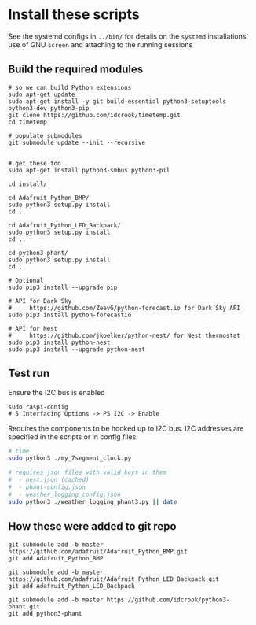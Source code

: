 # Install these scripts

See the systemd configs in `../bin/` for details on the `systemd` installations' use of GNU `screen` and attaching to the running sessions

## Build the required modules

```
# so we can build Python extensions
sudo apt-get update
sudo apt-get install -y git build-essential python3-setuptools python3-dev python3-pip
git clone https://github.com/idcrook/timetemp.git
cd timetemp

# populate submodules
git submodule update --init --recursive


# get these too
sudo apt-get install python3-smbus python3-pil

cd install/

cd Adafruit_Python_BMP/
sudo python3 setup.py install
cd ..

cd Adafruit_Python_LED_Backpack/
sudo python3 setup.py install
cd ..

cd python3-phant/
sudo python3 setup.py install
cd ..

# Optional
sudo pip3 install --upgrade pip

# API for Dark Sky
#     https://github.com/ZeevG/python-forecast.io for Dark Sky API
sudo pip3 install python-forecastio

# API for Nest
#     https://github.com/jkoelker/python-nest/ for Nest thermostat
sudo pip3 install python-nest
sudo pip3 install --upgrade python-nest
```

## Test run

Ensure the I2C bus is enabled

```
sudo raspi-config
# 5 Interfacing Options -> P5 I2C -> Enable
```

Requires the components to be hooked up to I2C bus. I2C addresses are specified in the scripts or in config files.

```bash
# time
sudo python3 ./my_7segment_clock.py

# requires json files with valid keys in them
#  - nest.json (cached)
#  - phant-config.json
#  - weather_logging_config.json
sudo python3 ./weather_logging_phant3.py || date
```


## How these were added to git repo

```
git submodule add -b master https://github.com/adafruit/Adafruit_Python_BMP.git
git add Adafruit_Python_BMP

git submodule add -b master https://github.com/adafruit/Adafruit_Python_LED_Backpack.git
git add Adafruit_Python_LED_Backpack

git submodule add -b master https://github.com/idcrook/python3-phant.git
git add python3-phant
```
